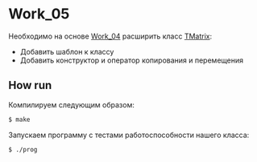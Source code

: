 # Work_05
Необходимо на основе [Work_04](https://github.com/mtrempoltsev/msu_cpp_autumn_2017/tree/master/homework/Bales/04) расширить класс [TMatrix](https://github.com/mtrempoltsev/msu_cpp_autumn_2017/blob/master/homework/Bales/04/TMatrix.h):

* Добавить шаблон к классу
* Добавить конструктор и оператор копирования и перемещения

## How run
Компилируем следующим образом:
```sh
$ make
```
Запускаем программу с тестами работоспособности нашего класса:
```sh
$ ./prog
```